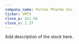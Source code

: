 ```yaml
---
company_name: Vertex Pharma Inc.
ticker: VRTX
close_p: 411.66
close_v: 1.37
---
```


Add description of the stock here.
